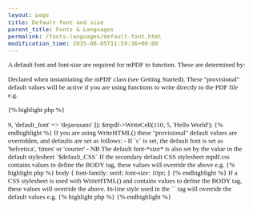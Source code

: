```yaml
---
layout: page
title: Default font and size
parent_title: Fonts & Languages
permalink: /fonts-languages/default-font.html
modification_time: 2015-08-05T11:59:36+00:00
---
```


A default font and font-size are required for mPDF to function. These are determined by:

Declared when instantiating the mPDF class (see Getting Started). These "provisional" default values will be active
if you are using functions to write directly to the PDF file e.g.

{% highlight php %}
<?php

$mpdf = new \Mpdf\Mpdf([
	'default_font_size' => 9,
	'default_font' => 'dejavusans'
]);

$mpdf->WriteCell(110, 5, 'Hello World');
{% endhighlight %}

If you are using WriteHTML() these "provisional" default values are overridden, and defaults are set as follows:

- If `c`  is set, the default font is set as 'helvetica', 'times' or 'courier'
- NB The default font-*size* is also set by the value in the default stylesheet `$default_CSS`

If the secondary default CSS stylesheet <span class="filename">mpdf.css</span> contains values to define the BODY tag, these values will override the above e.g.

{% highlight php %}
body { font-family: serif; font-size: 10pt; }
{% endhighlight %}

If a CSS stylesheet is used with WriteHTML() and contains values to define the BODY tag, these values will override the above.

In-line style used in the `<body>` tag will override the default values e.g.

{% highlight php %}
<body style="font-family: serif; font-size: 10pt;">
{% endhighlight %}

